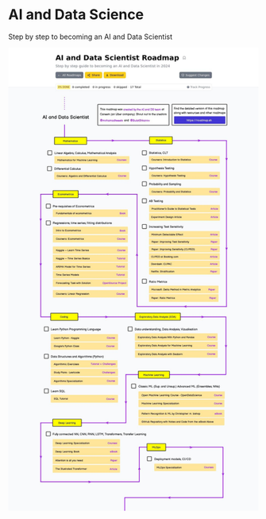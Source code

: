# AI and Data Science
Step by step to becoming an AI and Data Scientist 

[![ ](images/0-main.jpg)](https://roadmap.sh/ai-data-scientist?s=65dd2a1daec67f2e2aa43593)

